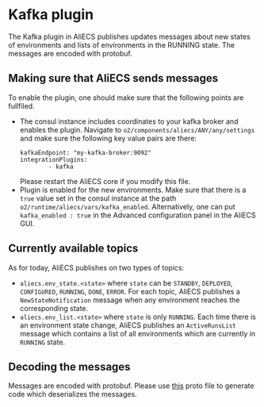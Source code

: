# Kafka plugin

The Kafka plugin in AliECS publishes updates messages about new states of environments and lists of environments in the RUNNING state.
The messages are encoded with protobuf.

## Making sure that AliECS sends messages

To enable the plugin, one should make sure that the following points are fullfiled.
* The consul instance includes coordinates to your kafka broker and enables the plugin.
  Navigate to `o2/components/aliecs/ANY/any/settings` and make sure the following key value pairs are there:
  ```
  kafkaEndpoint: "my-kafka-broker:9092"
  integrationPlugins: 
          - kafka
  ```
  Please restart the AliECS core if you modify this file.
* Plugin is enabled for the new environments. Make sure that there is a `true` value set in the consul instance at the path `o2/runtime/aliecs/vars/kafka_enabled`.
  Alternatively, one can put `kafka_enabled : true` in the Advanced configuration panel in the AliECS GUI.

## Currently available topics

As for today, AliECS publishes on two types of topics:

* `aliecs.env_state.<state>` where `state` can be `STANDBY`, `DEPLOYED`, `CONFIGURED`, `RUNNING`, `DONE`, `ERROR`.  For each topic, AliECS publishes a `NewStateNotification` message when any environment reaches the corresponding state.
* `aliecs.env_list.<state>` where `state` is only `RUNNING`. Each time there is an environment state change, AliECS publishes an `ActiveRunsList` message which contains a list of all environments which are currently in `RUNNING` state.

## Decoding the messages

Messages are encoded with protobuf. Please use [this](../core/integration/kafka/protos/kafka.proto) proto file to generate code which deserializes the messages.
